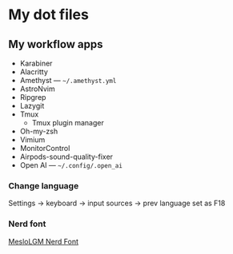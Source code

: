# My dot files

## My workflow apps

- Karabiner
- Alacritty
- Amethyst — `~/.amethyst.yml`
- AstroNvim
- Ripgrep
- Lazygit
- Tmux
  - Tmux plugin manager
- Oh-my-zsh
- Vimium
- MonitorControl
- Airpods-sound-quality-fixer
- Open AI — `~/.config/.open_ai`

### Change language

Settings -> keyboard -> input sources -> prev language set as F18

### Nerd font

[MesloLGM Nerd Font](https://www.nerdfonts.com/font-downloads)
